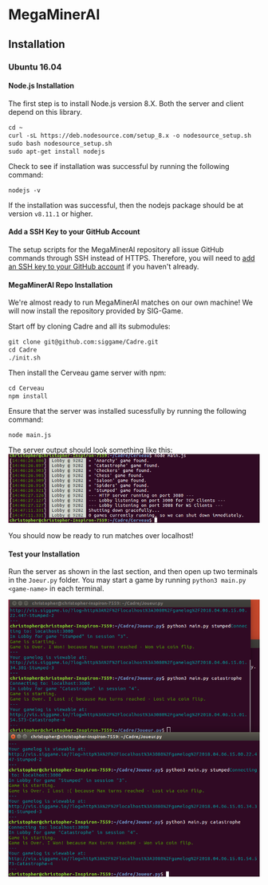 # MegaMinerAI

## Installation
### Ubuntu 16.04

#### Node.js Installation

The first step is to install Node.js version 8.X. Both the server and client depend on this library.
```
cd ~
curl -sL https://deb.nodesource.com/setup_8.x -o nodesource_setup.sh
sudo bash nodesource_setup.sh
sudo apt-get install nodejs
```
Check to see if installation was successful by running the following command:
```
nodejs -v
```
If the installation was successful, then the nodejs package should be at version ```v8.11.1``` or higher.

#### Add a SSH Key to your GitHub Account

The setup scripts for the MegaMinerAI repository all issue GitHub commands through SSH instead of HTTPS. Therefore, you will need to [add an SSH key to your GitHub account](https://help.github.com/articles/adding-a-new-ssh-key-to-your-github-account/) if you haven't already.


####  MegaMinerAI Repo Installation

We're almost ready to run MegaMinerAI matches on our own machine! We will now install the repository provided by SIG-Game.

Start off by cloning Cadre and all its submodules:
```
git clone git@github.com:siggame/Cadre.git
cd Cadre
./init.sh
```
Then install the Cerveau game server with npm:
```
cd Cerveau
npm install
```
Ensure that the server was installed sucessfully by running the following command:
```
node main.js
```
The server output should look something like this:
![cerveau_success](https://raw.githubusercontent.com/christopher-o-toole/MegaMinerAI/master/cerveau_success_better.png)

You should now be ready to run matches over localhost!

#### Test your Installation
Run the server as shown in the last section, and then open up two terminals in the ```Joeur.py``` folder. You may start a game by running ```python3 main.py <game-name>``` in each terminal. 

![installation_complete](https://raw.githubusercontent.com/christopher-o-toole/MegaMinerAI/master/installation-complete.png)

